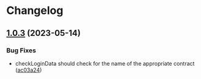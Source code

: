 # Changelog

## [1.0.3](https://github.com/hypha-dao/ual-hypha/compare/v1.0.2...v1.0.3) (2023-05-14)


### Bug Fixes

* checkLoginData should check for the name of the appropriate contract ([ac03a24](https://github.com/hypha-dao/ual-hypha/commit/ac03a244f2220d854612fb19f2f3e81ce8d8fe78))
